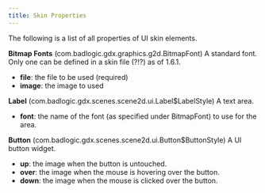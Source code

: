 ```yaml
---
title: Skin Properties
---
```

The following is a list of all properties of UI skin elements.

**Bitmap Fonts** (com.badlogic.gdx.graphics.g2d.BitmapFont)
A standard font. Only one can be defined in a skin file (?!?) as of 1.6.1.
* **file**: the file to be used (required)
* **image**: the image to used 

**Label** (com.badlogic.gdx.scenes.scene2d.ui.Label$LabelStyle)
A text area.
* **font**: the name of the font (as specified under BitmapFont) to use for the area.

**Button** (com.badlogic.gdx.scenes.scene2d.ui.Button$ButtonStyle) 
A UI button widget.
* **up**: the image when the button is untouched.
* **over**: the image when the mouse is hovering over the button.
* **down**: the image when the mouse is clicked over the button.